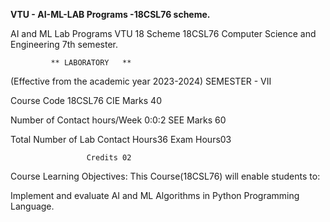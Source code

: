**VTU - AI-ML-LAB Programs -18CSL76 scheme.**

AI and ML Lab Programs VTU 18 Scheme 18CSL76 Computer Science and Engineering 7th semester. 

             ** LABORATORY   **               
             
(Effective from the academic year 2023-2024)     SEMESTER - VII     

Course Code 18CSL76           CIE Marks 40   

Number of Contact hours/Week 0:0:2     SEE Marks 60

Total Number of Lab Contact Hours36     Exam Hours03          

                     Credits 02                      

Course Learning Objectives: This Course(18CSL76)  will enable students to:

Implement and evaluate AI and ML Algorithms in Python Programming Language. 
